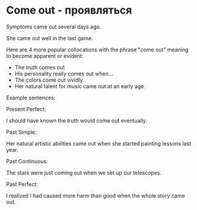 # Come out - проявляться




Symptoms came out several days ago.

She came out well in the last game.

Here are 4 more popular collocations with the phrase "come out" meaning to become apparent or evident:

- The truth comes out
- His personality really comes out when...
- The colors come out vividly
- Her natural talent for music came out at an early age

Example sentences:

Present Perfect:

I should have known the truth would come out eventually.

Past Simple:

Her natural artistic abilities came out when she started painting lessons last year.

Past Continuous:

The stars were just coming out when we set up our telescopes.

Past Perfect:

I realized I had caused more harm than good when the whole story came out.